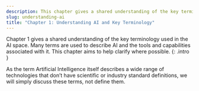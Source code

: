 ```yaml
---
description: This chapter gives a shared understanding of the key terminology used in the AI space to describe AI and the tools and capabilities associated with it. 
slug: understanding-ai
title: "Chapter 1: Understanding AI and Key Terminology"
---
```

Chapter 1 gives a shared understanding of the key terminology used in the AI space. Many terms are used to describe AI and the tools and capabilities associated with it. This chapter aims to help clarify where possible.
{: .intro }

As the term Artificial Intelligence itself describes a wide range of technologies that don’t have  scientific or industry standard definitions, we will simply discuss these terms, not define them.








